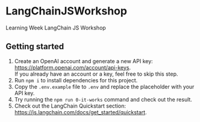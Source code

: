 # LangChainJSWorkshop
Learning Week LangChain JS Workshop

## Getting started

1. Create an OpenAI account and generate a new API key: https://platform.openai.com/account/api-keys.  
   If you already have an account or a key, feel free to skip this step.
2. Run `npm i` to install dependencies for this project.
3. Copy the `.env.example` file to `.env` and replace the placeholder with your API key.
4. Try running the `npm run 0-it-works` command and check out the result.
5. Check out the LangChain Quickstart section: https://js.langchain.com/docs/get_started/quickstart.
